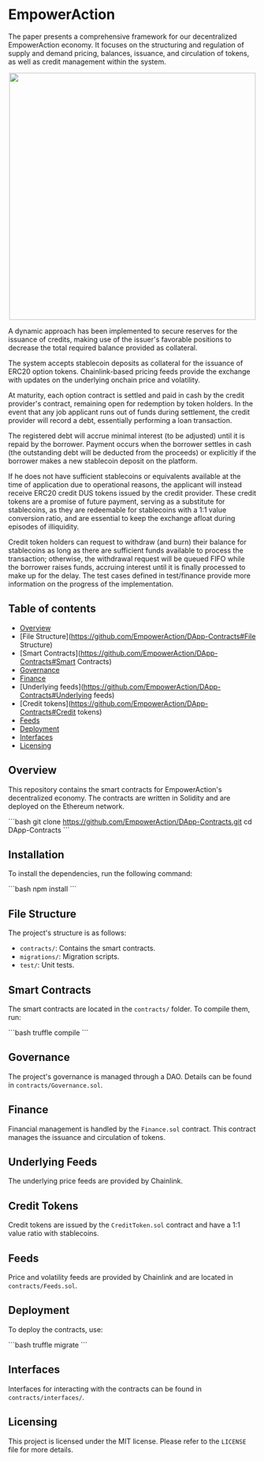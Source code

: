 # EmpowerAction


The paper presents a comprehensive framework for our decentralized EmpowerAction economy. It focuses on the structuring and regulation of supply and demand pricing, balances, issuance, and circulation of tokens, as well as credit management within the system.

<p align="center">
<img src="https://github.com/EmpowerAction/Public/blob/master/img/E1.png?raw=true" width="500" />
</p>

A dynamic approach has been implemented to secure reserves for the issuance of credits, making use of the issuer's favorable positions to decrease the total required balance provided as collateral.

The system accepts stablecoin deposits as collateral for the issuance of ERC20 option tokens. Chainlink-based pricing feeds provide the exchange with updates on the underlying onchain price and volatility.

At maturity, each option contract is settled and paid in cash by the credit provider's contract, remaining open for redemption by token holders. In the event that any job applicant runs out of funds during settlement, the credit provider will record a debt, essentially performing a loan transaction.

The registered debt will accrue minimal interest (to be adjusted) until it is repaid by the borrower. Payment occurs when the borrower settles in cash (the outstanding debt will be deducted from the proceeds) or explicitly if the borrower makes a new stablecoin deposit on the platform.

If he does not have sufficient stablecoins or equivalents available at the time of application due to operational reasons, the applicant will instead receive ERC20 credit DUS tokens issued by the credit provider. These credit tokens are a promise of future payment, serving as a substitute for stablecoins, as they are redeemable for stablecoins with a 1:1 value conversion ratio, and are essential to keep the exchange afloat during episodes of illiquidity.

Credit token holders can request to withdraw (and burn) their balance for stablecoins as long as there are sufficient funds available to process the transaction; otherwise, the withdrawal request will be queued FIFO while the borrower raises funds, accruing interest until it is finally processed to make up for the delay.
The test cases defined in test/finance provide more information on the progress of the implementation.

## Table of contents

* [Overview](https://github.com/EmpowerAction/DApp-Contracts#Overview)
* [File Structure](https://github.com/EmpowerAction/DApp-Contracts#File Structure)
* [Smart Contracts](https://github.com/EmpowerAction/DApp-Contracts#Smart Contracts)
* [Governance](https://github.com/EmpowerAction/DApp-Contracts#Governance)
* [Finance](https://github.com/EmpowerAction/DApp-Contracts#Finance)
* [Underlying feeds](https://github.com/EmpowerAction/DApp-Contracts#Underlying feeds)
* [Credit tokens](https://github.com/EmpowerAction/DApp-Contracts#Credit tokens)
* [Feeds](https://github.com/EmpowerAction/DApp-Contracts#Feeds)
* [Deployment](https://github.com/EmpowerAction/DApp-Contracts#Deployment)
* [Interfaces](https://github.com/EmpowerAction/DApp-Contracts#Interfaces)
* [Licensing](https://github.com/EmpowerAction/DApp-Contracts#)

## Overview

This repository contains the smart contracts for EmpowerAction's decentralized economy. The contracts are written in Solidity and are deployed on the Ethereum network.

\`\`\`bash
git clone https://github.com/EmpowerAction/DApp-Contracts.git
cd DApp-Contracts
\`\`\`

## Installation

To install the dependencies, run the following command:

\`\`\`bash
npm install
\`\`\`

## File Structure

The project's structure is as follows:

- `contracts/`: Contains the smart contracts.
- `migrations/`: Migration scripts.
- `test/`: Unit tests.

## Smart Contracts

The smart contracts are located in the `contracts/` folder. To compile them, run:

\`\`\`bash
truffle compile
\`\`\`

## Governance

The project's governance is managed through a DAO. Details can be found in `contracts/Governance.sol`.

## Finance

Financial management is handled by the `Finance.sol` contract. This contract manages the issuance and circulation of tokens.

## Underlying Feeds

The underlying price feeds are provided by Chainlink.

## Credit Tokens

Credit tokens are issued by the `CreditToken.sol` contract and have a 1:1 value ratio with stablecoins.

## Feeds

Price and volatility feeds are provided by Chainlink and are located in `contracts/Feeds.sol`.

## Deployment

To deploy the contracts, use:

\`\`\`bash
truffle migrate
\`\`\`

## Interfaces

Interfaces for interacting with the contracts can be found in `contracts/interfaces/`.

## Licensing

This project is licensed under the MIT license. Please refer to the `LICENSE` file for more details.
